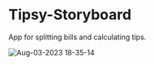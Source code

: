 # Tipsy-Storyboard
App for splitting bills and calculating tips.

![Aug-03-2023 18-35-14](https://github.com/DanilaBolshakov1999/Tipsy-Storyboard/assets/47753945/6fc867fc-7903-447d-b5db-da1d54b878ee)
